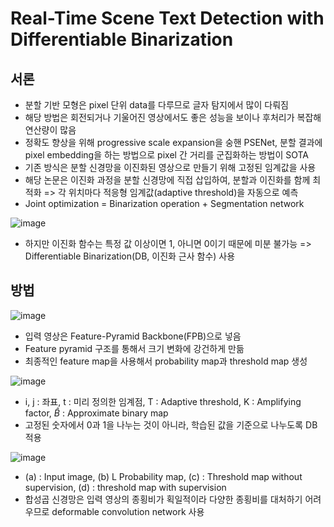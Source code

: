 # Real-Time Scene Text Detection with Differentiable Binarization

## 서론
- 분할 기반 모형은 pixel 단위 data를 다루므로 글자 탐지에서 많이 다뤄짐
- 해당 방법은 회전되거나 기울어진 영상에서도 좋은 성능을 보이나 후처리가 복잡해 연산량이 많음
- 정확도 향상을 위해 progressive scale expansion을 숭핸 PSENet, 분할 결과에 pixel embedding을 하는 방법으로 pixel 간 거리를 군집화하는 방법이 SOTA
- 기존 방식은 분할 신경망을 이진화된 영상으로 만들기 위해 고정된 임계값을 사용
- 해당 논문은 이진화 과정을 분할 신경망에 직접 삽입하여, 분할과 이진화를 함께 최적화 => 각 위치마다 적응형 임계값(adaptive threshold)을 자동으로 예측 
- Joint optimization = Binarization operation + Segmentation network

![image](https://github.com/user-attachments/assets/356ea1c8-44bf-412d-9536-22b97de317ff)

- 하지만 이진화 함수는 특정 값 이상이면 1, 아니면 0이기 때문에 미분 불가능 => Differentiable Binarization(DB, 이진화 근사 함수) 사용

## 방법

![image](https://github.com/user-attachments/assets/4f1f9da5-1938-448f-8e78-b480302ce849)

- 입력 영상은 Feature-Pyramid Backbone(FPB)으로 넣음
- Feature pyramid 구조를 통해서 크기 변화에 강건하게 만듦
- 최종적인 feature map을 사용해서 probability map과 threshold map 생성

![image](https://github.com/user-attachments/assets/f88b915f-f400-4801-a261-48f1fe3a3af9)

- i, j : 좌표, t : 미리 정의한 임계점, T : Adaptive threshold, K : Amplifying factor, $\hat B$ : Approximate binary map
- 고정된 숫자에서 0과 1을 나누는 것이 아니라, 학습된 값을 기준으로 나누도록 DB 적용

![image](https://github.com/user-attachments/assets/3667d020-8bc6-4377-8f7a-9cce009bea3a)

- (a) : Input image, (b) L Probability map, (c) : Threshold map without supervision, (d) : threshold map with supervision
- 합성곱 신경망은 입력 영상의 종횡비가 획일적이라 다양한 종횡비를 대처하기 어려우므로 deformable convolution network 사용
